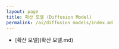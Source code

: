 ```yaml
---
layout: page
title: 확산 모델 (Diffusion Model)
permalink: /ai/diffusion models/index.md
---
```


- [확산 모델](확산 모델.md)
